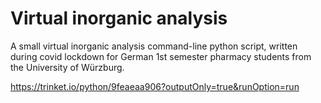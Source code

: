 # Virtual inorganic analysis
A small virtual inorganic analysis command-line python script, written during covid lockdown for German 1st semester pharmacy students from the University of Würzburg.

https://trinket.io/python/9feaeaa906?outputOnly=true&runOption=run

